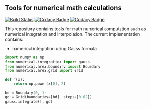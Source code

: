 ## Tools for numerical math calculations

[![Build Status](https://travis-ci.com/Bellator95/numerical.svg?branch=master)](https://travis-ci.com/Bellator95/numerical)
[![Codacy Badge](https://api.codacy.com/project/badge/Grade/e599de8c6de048ef8351811388c63632)](https://www.codacy.com/app/maksym.shpakovych/numerical?utm_source=github.com&amp;utm_medium=referral&amp;utm_content=Bellator95/numerical&amp;utm_campaign=Badge_Grade)
[![Codacy Badge](https://api.codacy.com/project/badge/Coverage/e599de8c6de048ef8351811388c63632)](https://www.codacy.com/app/maksym.shpakovych/numerical?utm_source=github.com&utm_medium=referral&utm_content=Bellator95/numerical&utm_campaign=Badge_Coverage)

This repository contains tools for math numerical computation such as numerical integration and interpolation. The current implementation contains:

- numerical integration using Gauss formula

```python
import numpy as np
from numerical.integration import gauss
from numerical.area.boundary import Boundary
from numerical.area.grid import Grid

def f(x):
    return np.power(x[0], 2)

bd = Boundary(0, 1)
gd = Grid(boundaries=[bd], steps=[0.02])
gauss.integrate(f, gd)
```
